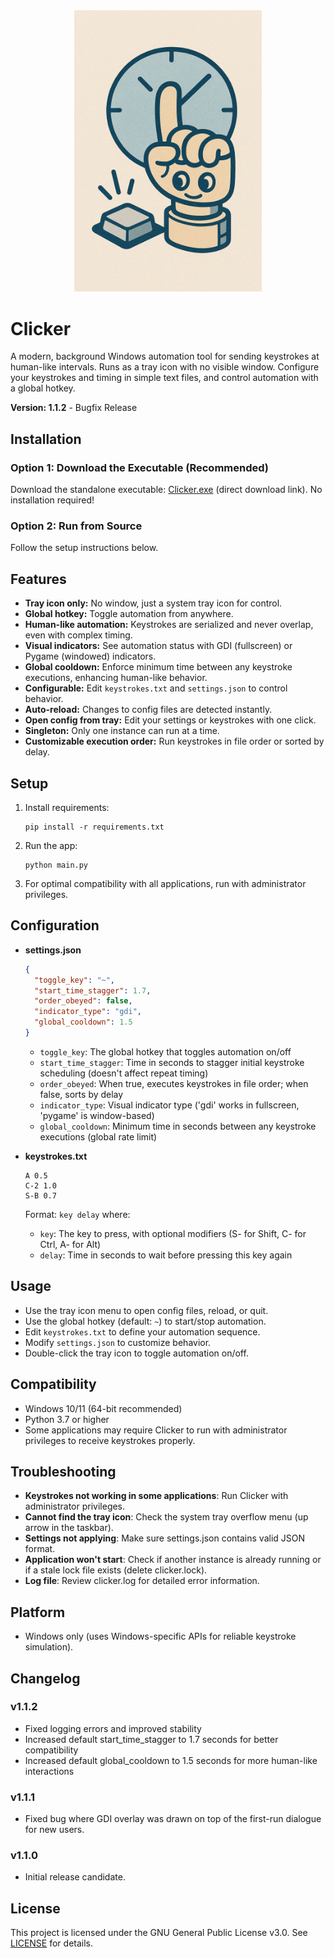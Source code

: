 <div align="center">
  <img src="logo.png" alt="Clicker Logo" width="300"/>
</div>

# Clicker

A modern, background Windows automation tool for sending keystrokes at human-like intervals. Runs as a tray icon with no visible window. Configure your keystrokes and timing in simple text files, and control automation with a global hotkey.

**Version: 1.1.2** - Bugfix Release

## Installation

### Option 1: Download the Executable (Recommended)
Download the standalone executable: [Clicker.exe](https://github.com/hildolfr/clicker/releases/download/1.1.2/Clicker.exe) (direct download link). No installation required!

### Option 2: Run from Source
Follow the setup instructions below.

## Features
- **Tray icon only:** No window, just a system tray icon for control.
- **Global hotkey:** Toggle automation from anywhere.
- **Human-like automation:** Keystrokes are serialized and never overlap, even with complex timing.
- **Visual indicators:** See automation status with GDI (fullscreen) or Pygame (windowed) indicators.
- **Global cooldown:** Enforce minimum time between any keystroke executions, enhancing human-like behavior.
- **Configurable:** Edit `keystrokes.txt` and `settings.json` to control behavior.
- **Auto-reload:** Changes to config files are detected instantly.
- **Open config from tray:** Edit your settings or keystrokes with one click.
- **Singleton:** Only one instance can run at a time.
- **Customizable execution order:** Run keystrokes in file order or sorted by delay.

## Setup
1. Install requirements:
   ```
   pip install -r requirements.txt
   ```
2. Run the app:
   ```
   python main.py
   ```
3. For optimal compatibility with all applications, run with administrator privileges.

## Configuration
- **settings.json**
    ```json
    {
      "toggle_key": "~",
      "start_time_stagger": 1.7,
      "order_obeyed": false,
      "indicator_type": "gdi",
      "global_cooldown": 1.5
    }
    ```
  - `toggle_key`: The global hotkey that toggles automation on/off
  - `start_time_stagger`: Time in seconds to stagger initial keystroke scheduling (doesn't affect repeat timing)
  - `order_obeyed`: When true, executes keystrokes in file order; when false, sorts by delay
  - `indicator_type`: Visual indicator type ('gdi' works in fullscreen, 'pygame' is window-based)
  - `global_cooldown`: Minimum time in seconds between any keystroke executions (global rate limit)

- **keystrokes.txt**
  ```
  A 0.5
  C-2 1.0
  S-B 0.7
  ```
  Format: `key delay` where:
  - `key`: The key to press, with optional modifiers (S- for Shift, C- for Ctrl, A- for Alt)
  - `delay`: Time in seconds to wait before pressing this key again

## Usage
- Use the tray icon menu to open config files, reload, or quit.
- Use the global hotkey (default: `~`) to start/stop automation.
- Edit `keystrokes.txt` to define your automation sequence.
- Modify `settings.json` to customize behavior.
- Double-click the tray icon to toggle automation on/off.

## Compatibility
- Windows 10/11 (64-bit recommended)
- Python 3.7 or higher
- Some applications may require Clicker to run with administrator privileges to receive keystrokes properly.

## Troubleshooting
- **Keystrokes not working in some applications**: Run Clicker with administrator privileges.
- **Cannot find the tray icon**: Check the system tray overflow menu (up arrow in the taskbar).
- **Settings not applying**: Make sure settings.json contains valid JSON format.
- **Application won't start**: Check if another instance is already running or if a stale lock file exists (delete clicker.lock).
- **Log file**: Review clicker.log for detailed error information.

## Platform
- Windows only (uses Windows-specific APIs for reliable keystroke simulation).

## Changelog
### v1.1.2
- Fixed logging errors and improved stability
- Increased default start_time_stagger to 1.7 seconds for better compatibility
- Increased default global_cooldown to 1.5 seconds for more human-like interactions

### v1.1.1
- Fixed bug where GDI overlay was drawn on top of the first-run dialogue for new users.

### v1.1.0
- Initial release candidate.

## License
This project is licensed under the GNU General Public License v3.0. See [LICENSE](LICENSE) for details. 